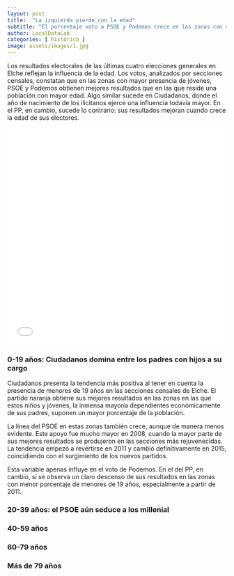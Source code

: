 ```yaml
---
layout: post
title:  "La izquierda pierde con la edad"
subtitle: "El porcentaje voto a PSOE y Podemos crece en las zonas con mayor número de jóvenes y desciende en las más envejecidas. Esta tendencia se mantiene, incluso con mayor claridad, en el caso de Ciudadanos; pero se invierte en los apoyos al PP"
author: LocalDataLab
categories: [ histórico ]
image: assets/images/1.jpg
---
```

Los resultados electorales de las últimas cuatro elecciones generales en Elche reflejan la influencia de la edad. Los votos, analizados por secciones censales, constatan que en las zonas con mayor presencia de jóvenes, PSOE y Podemos obtienen mejores resultados que en las que reside una población con mayor edad. Algo similar sucede en Ciudadanos, donde el año de nacimiento de los ilicitanos ejerce una influencia todavía mayor. En el PP, en cambio, sucede lo contrario: sus resultados mejoran cuando crece la edad de sus electores.

<iframe src="/assets/images/flowers.html"
    sandbox="allow-same-origin allow-scripts"
    width="100%"
    height="500"
    scrolling="no"
    seamless="seamless"
    frameborder="0">
</iframe>


### 0-19 años: Ciudadanos domina entre los padres con hijos a su cargo

<div class="flourish-embed" data-src="visualisation/290450"></div><script src="https://public.flourish.studio/resources/embed.js"></script>

Ciudadanos presenta la tendencia más positiva al tener en cuenta la presencia de menores de 19 años en las secciones censales de Elche. El partido naranja obtiene sus mejores resultados en las zonas en las que estos niños y jóvenes, la inmensa mayoría dependientes económicamente de sus padres, suponen un mayor porcentaje de la población.

La línea del PSOE en estas zonas también crece, aunque de manera menos evidente. Este apoyo fue mucho mayor en 2008, cuando la mayor parte de sus mejores resultados se produjeron en las secciones más rejuvenecidas. La tendencia empezó a revertirse en 2011 y cambió definitivamente en 2015, coincidiendo con el surgimiento de los nuevos partidos.

Esta variable apenas influye en el voto de Podemos. En el del PP, en cambio, sí se observa un claro descenso de sus resultados en las zonas con menor porcentaje de menores de 19 años, especialmente a partir de 2011.


### 20-39 años: el PSOE aún seduce a los millenial

<div class="flourish-embed" data-src="visualisation/297137"></div><script src="https://public.flourish.studio/resources/embed.js"></script>


### 40-59 años

<div class="flourish-embed" data-src="visualisation/297139"></div><script src="https://public.flourish.studio/resources/embed.js"></script>


### 60-79 años

<div class="flourish-embed" data-src="visualisation/297143"></div><script src="https://public.flourish.studio/resources/embed.js"></script>

### Más de 79 años

<p><div class="flourish-embed" data-src="visualisation/297168"></div><script src="https://public.flourish.studio/resources/embed.js"></script></p>
